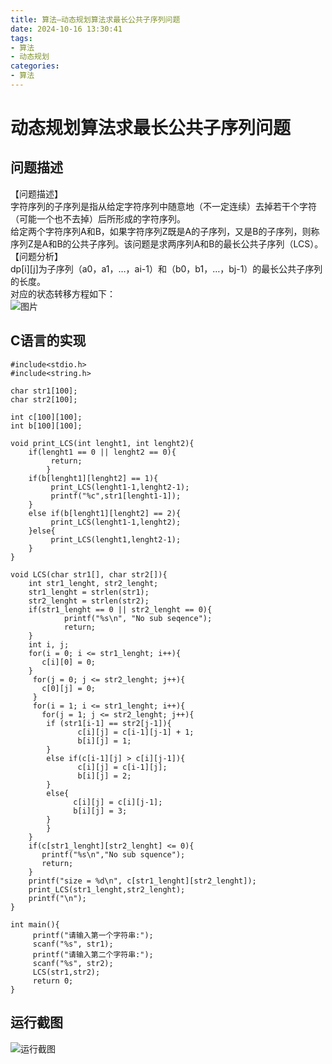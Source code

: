 ```yaml
---
title: 算法—动态规划算法求最长公共子序列问题
date: 2024-10-16 13:30:41
tags:
- 算法
- 动态规划
categories: 
- 算法
---
```


# 动态规划算法求最长公共子序列问题

## 问题描述

【问题描述】  
字符序列的子序列是指从给定字符序列中随意地（不一定连续）去掉若干个字符（可能一个也不去掉）后所形成的字符序列。  
给定两个字符序列A和B，如果字符序列Z既是A的子序列，又是B的子序列，则称序列Z是A和B的公共子序列。该问题是求两序列A和B的最长公共子序列（LCS）。  
【问题分析】  
dp\[i\]\[j\]为子序列（a0，a1，…，ai-1）和（b0，b1，…，bj-1）的最长公共子序列的长度。  
对应的状态转移方程如下：  
![图片](https://cdn.jsdelivr.net/gh/GEM-Jay/images/%E6%9C%80%E5%A4%A7%E5%AD%90%E5%BA%8F%E5%88%97%E9%97%AE%E9%A2%98.jpg)

## C语言的实现

```代码
#include<stdio.h>
#include<string.h>

char str1[100];
char str2[100];

int c[100][100]; 
int b[100][100];

void print_LCS(int lenght1, int lenght2){
	if(lenght1 == 0 || lenght2 == 0){
	     return;
        }
	if(b[lenght1][lenght2] == 1){
 	     print_LCS(lenght1-1,lenght2-1);
  	     printf("%c",str1[lenght1-1]);  
 	} 
	else if(b[lenght1][lenght2] == 2){
  	     print_LCS(lenght1-1,lenght2); 
 	}else{
  	     print_LCS(lenght1,lenght2-1); 
 	} 
}

void LCS(char str1[], char str2[]){
 	int str1_lenght, str2_lenght;
 	str1_lenght = strlen(str1);
 	str2_lenght = strlen(str2);
 	if(str1_lenght == 0 || str2_lenght == 0){
            printf("%s\n", "No sub seqence");
            return;
	} 
	int i, j;
	for(i = 0; i <= str1_lenght; i++){
	   c[i][0] = 0;
	}
	 for(j = 0; j <= str2_lenght; j++){
	   c[0][j] = 0;
	 }
	 for(i = 1; i <= str1_lenght; i++){
  	   for(j = 1; j <= str2_lenght; j++){
   		if (str1[i-1] == str2[j-1]){
    		   c[i][j] = c[i-1][j-1] + 1;
    		   b[i][j] = 1;
   		}
   		else if(c[i-1][j] > c[i][j-1]){
    		   c[i][j] = c[i-1][j];
    		   b[i][j] = 2;
   		}
   		else{
    		  c[i][j] = c[i][j-1];
    		  b[i][j] = 3;
   		}
  	    }
 	}
 	if(c[str1_lenght][str2_lenght] <= 0){
  	   printf("%s\n","No sub squence");
  	   return;
 	} 
 	printf("size = %d\n", c[str1_lenght][str2_lenght]);
 	print_LCS(str1_lenght,str2_lenght);
 	printf("\n");
}

int main(){
	 printf("请输入第一个字符串:");
	 scanf("%s", str1);
	 printf("请输入第二个字符串:");
	 scanf("%s", str2);
	 LCS(str1,str2); 
	 return 0;
}
```

## 运行截图

![运行截图](https://cdn.jsdelivr.net/gh/GEM-Jay/images/%E5%8A%A8%E6%80%81%E8%A7%84%E5%88%92%E7%AE%97%E6%B3%95%E6%B1%82%E8%A7%A3%E6%9C%80%E5%A4%A7%E5%AD%90%E5%BA%8F%E5%88%97%E9%97%AE%E9%A2%98.jpg)